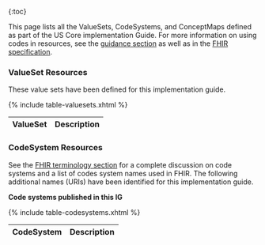 {:toc}


This page lists all the ValueSets, CodeSystems, and ConceptMaps defined as part of the US Core implementation Guide. For
more information on using codes in resources, see the
[guidance section](http://hl7.org/fhir/us/core/guidance.html#using-codes-in-us-core-profiles) as well as in the
[FHIR specification](http://hl7.org/fhir/terminologies.html).

### ValueSet Resources

These value sets have been defined for this implementation guide.

<table class="list">
	<thead>
		<tr>
			<th>ValueSet</th><th>Description</th>
		</tr>
	</thead>
	<tbody>
		{% include table-valuesets.xhtml %}
	</tbody>
</table>

### CodeSystem Resources

See the [FHIR terminology section](http://hl7.org/fhir/terminologies-systems.html) for a complete discussion on code
systems and a list of codes system names used in FHIR. The following additional names (URIs) have been identified for
this implementation guide.

**Code systems published in this IG**

<table class="list">
	<thead>
		<tr>
			<th>CodeSystem</th><th>Description</th>
		</tr>
	</thead>
	<tbody>
		{% include table-codesystems.xhtml %}
	</tbody>
</table>
